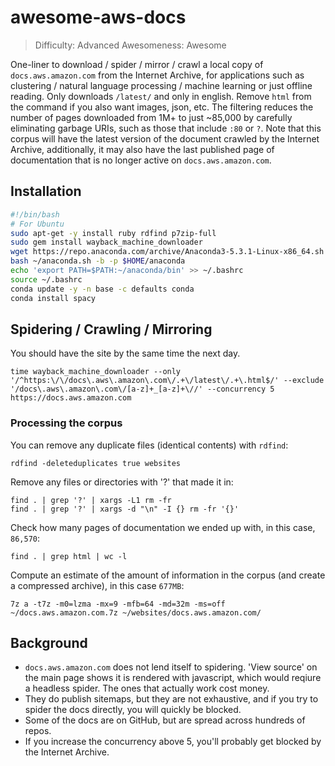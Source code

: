 # awesome-aws-docs
> Difficulty: Advanced
> Awesomeness: Awesome


One-liner to download / spider / mirror / crawl a local copy of `docs.aws.amazon.com` from the Internet Archive, for applications such as clustering / natural language processing / machine learning or just offline reading. Only downloads `/latest/` and only in english. Remove `html` from the command if you also want images, json, etc. The filtering reduces the number of pages downloaded from 1M+ to just ~85,000 by carefully eliminating garbage URIs, such as those that include `:80` or `?`. Note that this corpus will have the latest version of the document crawled by the Internet Archive, additionally, it may also have the last published page of documentation that is no longer active on `docs.aws.amazon.com`.

## Installation

```bash
#!/bin/bash
# For Ubuntu
sudo apt-get -y install ruby rdfind p7zip-full
sudo gem install wayback_machine_downloader
wget https://repo.anaconda.com/archive/Anaconda3-5.3.1-Linux-x86_64.sh -O ~/anaconda.sh
bash ~/anaconda.sh -b -p $HOME/anaconda
echo 'export PATH=$PATH:~/anaconda/bin' >> ~/.bashrc
source ~/.bashrc
conda update -y -n base -c defaults conda
conda install spacy
```

## Spidering / Crawling / Mirroring

You should have the site by the same time the next day.

`time wayback_machine_downloader --only '/^https:\/\/docs\.aws\.amazon\.com\/.+\/latest\/.+\.html$/' --exclude '/docs\.aws\.amazon\.com\/[a-z]+_[a-z]+\//' --concurrency 5 https://docs.aws.amazon.com`

### Processing the corpus

You can remove any duplicate files (identical contents) with `rdfind`:

```
rdfind -deleteduplicates true websites
```

Remove any files or directories with '?' that made it in:

```
find . | grep '?' | xargs -L1 rm -fr
find . | grep '?' | xargs -d "\n" -I {} rm -fr '{}'
```

Check how many pages of documentation we ended up with, in this case, `86,570`:

```
find . | grep html | wc -l
```

Compute an estimate of the amount of information in the corpus (and create a compressed archive), in this case `677MB`:

```
7z a -t7z -m0=lzma -mx=9 -mfb=64 -md=32m -ms=off ~/docs.aws.amazon.com.7z ~/websites/docs.aws.amazon.com/
```



## Background

- `docs.aws.amazon.com` does not lend itself to spidering. 'View source' on the main page shows it is rendered with javascript, which would reqiure a headless spider. The ones that actually work cost money.
- They do publish sitemaps, but they are not exhaustive, and if you try to spider the docs directly, you will quickly be blocked.
- Some of the docs are on GitHub, but are spread across hundreds of repos.
- If you increase the concurrency above 5, you'll probably get blocked by the Internet Archive.
